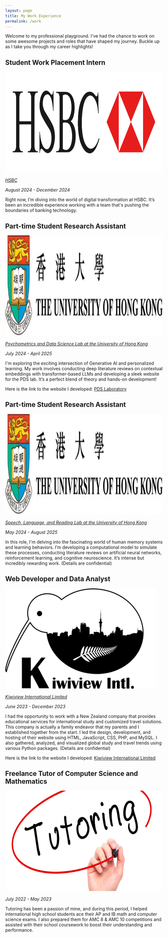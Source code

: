 ```yaml
---
layout: page
title: My Work Experience
permalink: /work
---
```


<style>
div.scroll-container {
  background-color: #f7f7f7;
  overflow-x: auto; /* Enable horizontal scrolling */
  overflow-y: hidden; /* Disable vertical scrolling */
  white-space: nowrap;
  padding: 10px;
  height: 35vh; /* Set the height to 35% of the viewport height */
  display: flex;
  align-items: center; /* Center align images vertically */
}

div.scroll-container img,
div.scroll-container video {
  padding: 10px;
  height: calc(35vh - 20px); /* Adjust the height to fit within the container, considering padding */
  object-fit: contain; /* Ensure the images fit within the container */
}
</style>

Welcome to my professional playground. I've had the chance to work on some awesome projects and roles that have shaped my journey. Buckle up as I take you through my career highlights!

## Student Work Placement Intern

<img src="/assets/img/hsbc.png" style="height:8vh;">

*[HSBC](https://www.hsbc.com.hk/)*

*August 2024 - December 2024*

Right now, I’m diving into the world of digital transformation at HSBC. It’s been an incredible experience working with a team that's pushing the boundaries of banking technology.

## Part-time Student Research Assistant

<img src="/assets/img/hku.jpeg" style="height:8vh;">

*[Psychometrics and Data Science Lab at the University of Hong Kong](https://psym-ds.github.io/)*

*July 2024 - April 2025*

I'm exploring the exciting intersection of Generative AI and personalized learning. My work involves conducting deep literature reviews on contextual embeddings with transformer-based LLMs and developing a sleek website for the PDS lab. It’s a perfect blend of theory and hands-on development!

Here is the link to the website I developed: [PDS Laboratory](https://psym-ds.github.io/)

## Part-time Student Research Assistant

<img src="/assets/img/hku.jpeg" style="height:8vh;">

*[Speech, Language, and Reading Lab at the University of Hong Kong](https://slrlab.edu.hku.hk/)*

*May 2024 - August 2025*

In this role, I'm delving into the fascinating world of human memory systems and learning behaviors. I’m developing a computational model to simulate these processes, conducting literature reviews on artificial neural networks, reinforcement learning, and cognitive neuroscience. It’s intense but incredibly rewarding work. (Details are confidential)

## Web Developer and Data Analyst

<img src="/assets/img/kiwiview.png" style="height:8vh;">

*[Kiwiview International Limited](https://www.kiwiviewintl.co.nz/uk-en/index.php)*

*June 2023 - December 2023*

I had the opportunity to work with a New Zealand company that provides educational services for international study and customized travel solutions. This company is actually a family endeavor that my parents and I established together from the start. I led the design, development, and hosting of their website using HTML, JavaScript, CSS, PHP, and MySQL. I also gathered, analyzed, and visualized global study and travel trends using various Python packages. (Details are confidential)

Here is the link to the website I developed: [Kiwiview International Limited](https://www.kiwiviewintl.co.nz/uk-en/index.php)

## Freelance Tutor of Computer Science and Mathematics

<img src="/assets/img/tutoring.webp" style="height:8vh;">

*July 2022 - May 2023*

Tutoring has been a passion of mine, and during this period, I helped international high school students ace their AP and IB math and computer science exams. I also prepared them for AMC 8 & AMC 10 competitions and assisted with their school coursework to boost their understanding and performance.